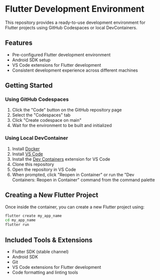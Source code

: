 # Flutter Development Environment

This repository provides a ready-to-use development environment for Flutter projects using GitHub Codespaces or local DevContainers.

## Features

- Pre-configured Flutter development environment
- Android SDK setup
- VS Code extensions for Flutter development
- Consistent development experience across different machines

## Getting Started

### Using GitHub Codespaces

1. Click the "Code" button on the GitHub repository page
2. Select the "Codespaces" tab
3. Click "Create codespace on main"
4. Wait for the environment to be built and initialized

### Using Local DevContainer

1. Install [Docker](https://www.docker.com/products/docker-desktop)
2. Install [VS Code](https://code.visualstudio.com/)
3. Install the [Dev Containers](https://marketplace.visualstudio.com/items?itemName=ms-vscode-remote.remote-containers) extension for VS Code
4. Clone this repository
5. Open the repository in VS Code
6. When prompted, click "Reopen in Container" or run the "Dev Containers: Reopen in Container" command from the command palette

## Creating a New Flutter Project

Once inside the container, you can create a new Flutter project using:

```bash
flutter create my_app_name
cd my_app_name
flutter run
```

## Included Tools & Extensions

- Flutter SDK (stable channel)
- Android SDK
- Git
- VS Code extensions for Flutter development
- Code formatting and linting tools
